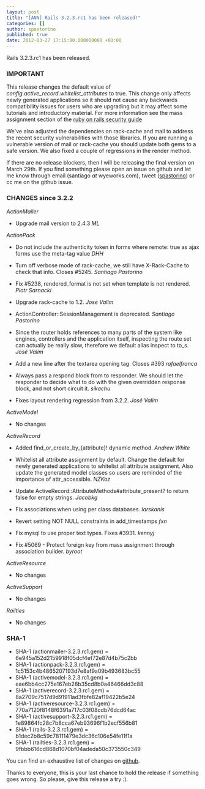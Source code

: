 ```yaml
---
layout: post
title: "[ANN] Rails 3.2.3.rc1 has been released!"
categories: []
author: spastorino
published: true
date: 2012-03-27 17:15:00.000000000 +00:00
---
```

Rails 3.2.3.rc1 has been released.

### IMPORTANT

This release changes the default value of *config.active_record.whitelist_attributes* to true.  This change only affects newly generated applications so it should not cause any backwards compatibility issues for users who are upgrading but it may affect some tutorials and introductory material.  For more information see  the mass assignment section of the [ruby on rails security guide][1]

We've also adjusted the dependencies on rack-cache and mail to address the recent security vulnerabilities with those libraries. If you are running a vulnerable version of mail or rack-cache you should update both gems to a safe version. We also fixed a couple of regressions in the render method.

If there are no release blockers, then I will be releasing the final version on March 29th.
If you find something please open an issue on github and let me know through email (santiago _at_ wyeworks.com), tweet ([spastorino](http://twitter.com/spastorino)) or cc me on the github issue.

[1]: http://guides.rubyonrails.org/security.html#mass-assignment

### CHANGES since 3.2.2

*ActionMailer*

*   Upgrade mail version to 2.4.3 *ML*


*ActionPack*

*   Do not include the authenticity token in forms where remote: true as ajax forms use the meta-tag value *DHH*

*   Turn off verbose mode of rack-cache, we still have X-Rack-Cache to
    check that info. Closes #5245. *Santiago Pastorino*

*   Fix #5238, rendered_format is not set when template is not rendered. *Piotr Sarnacki*

*   Upgrade rack-cache to 1.2. *José Valim*

*   ActionController::SessionManagement is deprecated. *Santiago Pastorino*

*   Since the router holds references to many parts of the system like engines, controllers and the application itself, inspecting the route set can actually be really slow, therefore we default alias inspect to to_s. *José Valim* 

*   Add a new line after the textarea opening tag. Closes #393 *rafaelfranca*

*   Always pass a respond block from to responder. We should let the responder to decide what to do with the given overridden response block, and not short circuit it. *sikachu*

*   Fixes layout rendering regression from 3.2.2. *José Valim*


*ActiveModel*

* No changes


*ActiveRecord*

*   Added find_or_create_by_{attribute}! dynamic method. *Andrew White*

*   Whitelist all attribute assignment by default. Change the default for newly generated applications to whitelist all attribute assignment.  Also update the generated model classes so users are reminded of the importance of attr_accessible. *NZKoz*

*   Update ActiveRecord::AttributeMethods#attribute_present? to return false for empty strings. *Jacobkg*

*   Fix associations when using per class databases. *larskanis*

*   Revert setting NOT NULL constraints in add_timestamps *fxn*

*   Fix mysql to use proper text types. Fixes #3931. *kennyj*

*   Fix #5069 - Protect foreign key from mass assignment through association builder. *byroot*


*ActiveResource*

* No changes


*ActiveSupport*

* No changes


*Railties*

* No changes


### SHA-1

* SHA-1 (actionmailer-3.2.3.rc1.gem) = 6e945a152d2159918f05dcf4ef72e87d4b75c2bb
* SHA-1 (actionpack-3.2.3.rc1.gem) = 1c5153c4b4865207193d7e8af9a09b493683bc55
* SHA-1 (activemodel-3.2.3.rc1.gem) = eae6bb4cc275e167eb28b35cd8b0a46466dd3c88
* SHA-1 (activerecord-3.2.3.rc1.gem) = 8a2709c7517d9d91911ad3fbfe82af19422b5e24
* SHA-1 (activeresource-3.2.3.rc1.gem) = 770a7120f8148f6391a717c03f08cdb76dcd64ac
* SHA-1 (activesupport-3.2.3.rc1.gem) = 1e89864fc28c7b8cca67eb93696f1b2ecf556b81
* SHA-1 (rails-3.2.3.rc1.gem) = b1dec2b8c59c78111479e3dc36c106e54fe11f1a
* SHA-1 (railties-3.2.3.rc1.gem) = 9fbbb616cd868d1070bf04adeda50c373550c349

You can find an exhaustive list of changes on
[github](https://github.com/rails/rails/compare/v3.2.2...v3.2.3.rc1).

Thanks to everyone, this is your last chance to hold the release if something goes wrong. So please, give this release a try :).
